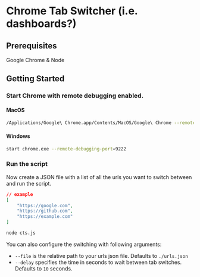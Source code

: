 # Chrome Tab Switcher (i.e. dashboards?)

## Prerequisites
Google Chrome & Node

## Getting Started

### Start Chrome with remote debugging enabled.

#### MacOS
```sh
/Applications/Google\ Chrome.app/Contents/MacOS/Google\ Chrome --remote-debugging-port=9222 --no-first-run --no-default-browser-check --user-data-dir=$(mktemp -d -t 'chrome-remote_data_dir')
```

#### Windows
```sh
start chrome.exe --remote-debugging-port=9222
```

### Run the script

Now create a JSON file with a list of all the urls you want to switch between and run the script.

```json
// example
[
    "https://google.com",
    "https://github.com",
    "https://example.com"
]
```

```sh
node cts.js
```

You can also configure the switching with following arguments:
* `--file` is the relative path to your urls json file. Defaults to `./urls.json`
* `--delay` specifies the time in seconds to wait between tab switches. Defaults to `10` seconds.
